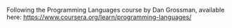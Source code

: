 Following the Programming Languages course by Dan Grossman, available here:
https://www.coursera.org/learn/programming-languages/
